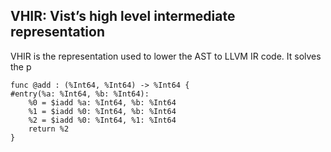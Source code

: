 ## VHIR: Vist’s high level intermediate representation

VHIR is the representation used to lower the AST to LLVM IR code. It solves the p


```
func @add : (%Int64, %Int64) -> %Int64 {
#entry(%a: %Int64, %b: %Int64):
	%0 = $iadd %a: %Int64, %b: %Int64
	%1 = $iadd %0: %Int64, %b: %Int64
	%2 = $iadd %0: %Int64, %1: %Int64
	return %2
}
```

